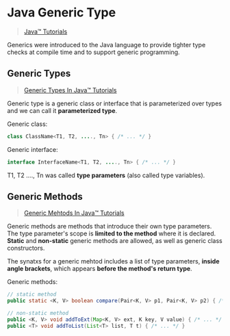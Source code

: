 # Java Generic Type

> [Java™ Tutorials](https://docs.oracle.com/javase/tutorial/java/generics/index.html)

Generics were introduced to the Java language to provide tighter type checks at compile time and to support generic programming.

## Generic Types

> [Generic Types In Java™ Tutorials](https://docs.oracle.com/javase/tutorial/java/generics/types.html)

Generic type is a generic class or interface that is parameterized over types and we can call it **parameterized type**.

Generic class:

```Java
class ClassName<T1, T2, ...., Tn> { /* ... */ }
```

Generic interface:

```Java
interface InterfaceName<T1, T2, ...., Tn> { /* ... */ }
```

T1, T2 ...., Tn was called **type parameters** (also called type variables).

## Generic Methods

> [Generic Mehtods In Java™ Tutorials](https://docs.oracle.com/javase/tutorial/java/generics/methods.html)

Generic methods are methods that introduce their own type parameters. The type parameter's scope is **limited to the method** where it is declared. **Static** and **non-static** generic methods are allowed, as well as generic class constructors.

The synatxs for a generic mehtod includes a list of type parameters, **inside angle brackets**, which appears **before the method's return type**.

Generic methods:

```Java
// static method
public static <K, V> boolean compare(Pair<K, V> p1, Pair<K, V> p2) { /* ... */ }

// non-static method
public <K, V> void addToExt(Map<K, V> ext, K key, V value) { /* ... */ }
public <T> void addToList(List<T> list, T t) { /* ... */ }
```
